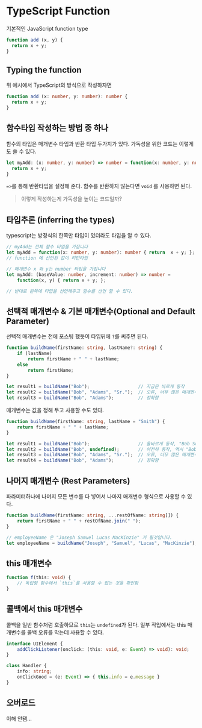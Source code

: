 # TypeScript Function
기본적인 JavaScript function type
```js
function add (x, y) {
  return x + y;
}
```

## Typing the function
위 예시에서 TypeScript의 방식으로 작성하자면
```ts
function add (x: number, y: number): number {
  return x + y;
}
```

## 함수타입 작성하는 방법 중 하나
함수의 타입은 매개변수 타입과 반환 타입 두가지가 있다.
가독성을 위한 코드는 이렇게도 쓸 수 있다.
```ts
let myAdd: (x: number, y: number) => number = function(x: number, y: number): number {
  return x + y;
}
```
`=>`를 통해 반환타입을 설정해 준다.
함수를 반환하지 않는다면 `void` 를 사용하면 된다.

> 이렇게 작성하는게 가독성을 높이는 코드일까?

## 타입추론 (inferring the types)
typescript는 방정식의 한쪽만 타입이 있더라도 타입을 알 수 있다.
```ts
// myAdd는 전체 함수 타입을 가집니다
let myAdd = function(x: number, y: number): number { return  x + y; };
// function 에 선언된 값이 리턴타입

// 매개변수 x 와 y는 number 타입을 가집니다
let myAdd: (baseValue: number, increment: number) => number =
    function(x, y) { return x + y; };

// 반대로 왼쪽에 타입을 선언해주고 함수를 선언 할 수 있다.
```


## 선택적 매개변수 & 기본 매개변수(Optional and Default Parameter)
선택적 매개변수는 전에 포스팅 했듯이 타입뒤에 `?`를 써주면 된다.
```ts
function buildName(firstName: string, lastName?: string) {
    if (lastName)
        return firstName + " " + lastName;
    else
        return firstName;
}

let result1 = buildName("Bob");                  // 지금은 바르게 동작
let result2 = buildName("Bob", "Adams", "Sr.");  // 오류, 너무 많은 매개변수
let result3 = buildName("Bob", "Adams");         // 정확함
```

매개변수는 값을 정해 두고 사용할 수도 있다.
```ts
function buildName(firstName: string, lastName = "Smith") {
    return firstName + " " + lastName;
}

let result1 = buildName("Bob");                  // 올바르게 동작, "Bob Smith" 반환
let result2 = buildName("Bob", undefined);       // 여전히 동작, 역시 "Bob Smith" 반환
let result3 = buildName("Bob", "Adams", "Sr.");  // 오류, 너무 많은 매개변수
let result4 = buildName("Bob", "Adams");         // 정확함
```

## 나머지 매개변수 (Rest Parameters)
파라미터하나에 나머지 모든 변수를 다 넣어서 나마지 매개변수 형식으로 사용할 수 있다.
```ts
function buildName(firstName: string, ...restOfName: string[]) {
    return firstName + " " + restOfName.join(" ");
}

// employeeName 은 "Joseph Samuel Lucas MacKinzie" 가 될것입니다.
let employeeName = buildName("Joseph", "Samuel", "Lucas", "MacKinzie");
```

## this 매개변수

```ts
function f(this: void) {
    // 독립형 함수에서 `this`를 사용할 수 없는 것을 확인함
}
```

## 콜백에서 this 매개변수
콜백을 일반 함수처럼 호출하므로 `this`는 `undefined`가 된다. 일부 작업에서는 this 매개변수를 콜백 오류를 막는데 사용할 수 있다.
```ts
interface UIElement {
    addClickListener(onclick: (this: void, e: Event) => void): void;
}

class Handler {
    info: string;
    onClickGood = (e: Event) => { this.info = e.message }
}
```

## 오버로드
이해 안됌...